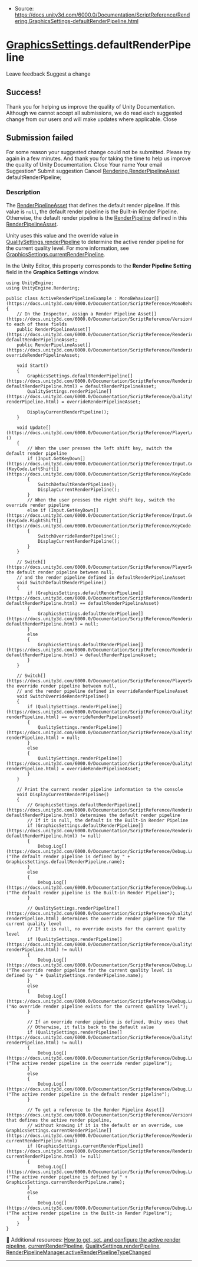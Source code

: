 * Source: https://docs.unity3d.com/6000.0/Documentation/ScriptReference/Rendering.GraphicsSettings-defaultRenderPipeline.html

#  [GraphicsSettings](https://docs.unity3d.com/6000.0/Documentation/ScriptReference/Rendering.GraphicsSettings.html).defaultRenderPipeline
Leave feedback
Suggest a change
## Success!
Thank you for helping us improve the quality of Unity Documentation. Although we cannot accept all submissions, we do read each suggested change from our users and will make updates where applicable.
Close
## Submission failed
For some reason your suggested change could not be submitted. Please <a>try again</a> in a few minutes. And thank you for taking the time to help us improve the quality of Unity Documentation.
Close
Your name Your email Suggestion* Submit suggestion
Cancel
[Rendering.RenderPipelineAsset](https://docs.unity3d.com/6000.0/Documentation/ScriptReference/Rendering.RenderPipelineAsset.html) defaultRenderPipeline; 
### Description
The [RenderPipelineAsset](https://docs.unity3d.com/6000.0/Documentation/ScriptReference/Rendering.RenderPipelineAsset.html) that defines the default render pipeline.
If this value is `null`, the default render pipeline is the Built-in Render Pipeline. Otherwise, the default render pipeline is the [RenderPipeline](https://docs.unity3d.com/6000.0/Documentation/ScriptReference/Rendering.RenderPipeline.html) defined in this [RenderPipelineAsset](https://docs.unity3d.com/6000.0/Documentation/ScriptReference/Rendering.RenderPipelineAsset.html).  
  
Unity uses this value and the override value in [QualitySettings.renderPipeline](https://docs.unity3d.com/6000.0/Documentation/ScriptReference/QualitySettings-renderPipeline.html) to determine the active render pipeline for the current quality level. For more information, see [GraphicsSettings.currentRenderPipeline](https://docs.unity3d.com/6000.0/Documentation/ScriptReference/Rendering.GraphicsSettings-currentRenderPipeline.html).  
  
In the Unity Editor, this property corresponds to the **Render Pipeline Setting** field in the **Graphics Settings** window.
```
using UnityEngine;
using UnityEngine.Rendering;  
  
public class ActiveRenderPipelineExample : MonoBehaviour[](https://docs.unity3d.com/6000.0/Documentation/ScriptReference/MonoBehaviour.html)
{
    // In the Inspector, assign a Render Pipeline Asset[](https://docs.unity3d.com/6000.0/Documentation/ScriptReference/VersionControl.Asset.html) to each of these fields
    public RenderPipelineAsset[](https://docs.unity3d.com/6000.0/Documentation/ScriptReference/Rendering.RenderPipelineAsset.html) defaultRenderPipelineAsset;
    public RenderPipelineAsset[](https://docs.unity3d.com/6000.0/Documentation/ScriptReference/Rendering.RenderPipelineAsset.html) overrideRenderPipelineAsset;  
  
    void Start()
    {
        GraphicsSettings.defaultRenderPipeline[](https://docs.unity3d.com/6000.0/Documentation/ScriptReference/Rendering.GraphicsSettings-defaultRenderPipeline.html) = defaultRenderPipelineAsset;
        QualitySettings.renderPipeline[](https://docs.unity3d.com/6000.0/Documentation/ScriptReference/QualitySettings-renderPipeline.html) = overrideRenderPipelineAsset;  
  
        DisplayCurrentRenderPipeline();
    }  
  
    void Update[](https://docs.unity3d.com/6000.0/Documentation/ScriptReference/PlayerLoop.Update.html)()
    {
        // When the user presses the left shift key, switch the default render pipeline
        if (Input.GetKeyDown[](https://docs.unity3d.com/6000.0/Documentation/ScriptReference/Input.GetKeyDown.html)(KeyCode.LeftShift[](https://docs.unity3d.com/6000.0/Documentation/ScriptReference/KeyCode.LeftShift.html)))
        {
            SwitchDefaultRenderPipeline();
            DisplayCurrentRenderPipeline();
        }
        // When the user presses the right shift key, switch the override render pipeline
        else if (Input.GetKeyDown[](https://docs.unity3d.com/6000.0/Documentation/ScriptReference/Input.GetKeyDown.html)(KeyCode.RightShift[](https://docs.unity3d.com/6000.0/Documentation/ScriptReference/KeyCode.RightShift.html)))
        {
            SwitchOverrideRenderPipeline();
            DisplayCurrentRenderPipeline();
        }
    }  
  
    // Switch[](https://docs.unity3d.com/6000.0/Documentation/ScriptReference/PlayerSettings.Switch.html) the default render pipeline between null,
    // and the render pipeline defined in defaultRenderPipelineAsset
    void SwitchDefaultRenderPipeline()
    {
        if (GraphicsSettings.defaultRenderPipeline[](https://docs.unity3d.com/6000.0/Documentation/ScriptReference/Rendering.GraphicsSettings-defaultRenderPipeline.html) == defaultRenderPipelineAsset)
        {
            GraphicsSettings.defaultRenderPipeline[](https://docs.unity3d.com/6000.0/Documentation/ScriptReference/Rendering.GraphicsSettings-defaultRenderPipeline.html) = null;
        }
        else
        {
            GraphicsSettings.defaultRenderPipeline[](https://docs.unity3d.com/6000.0/Documentation/ScriptReference/Rendering.GraphicsSettings-defaultRenderPipeline.html) = defaultRenderPipelineAsset;
        }
    }  
  
    // Switch[](https://docs.unity3d.com/6000.0/Documentation/ScriptReference/PlayerSettings.Switch.html) the override render pipeline between null,
    // and the render pipeline defined in overrideRenderPipelineAsset
    void SwitchOverrideRenderPipeline()
    {
        if (QualitySettings.renderPipeline[](https://docs.unity3d.com/6000.0/Documentation/ScriptReference/QualitySettings-renderPipeline.html) == overrideRenderPipelineAsset)
        {
            QualitySettings.renderPipeline[](https://docs.unity3d.com/6000.0/Documentation/ScriptReference/QualitySettings-renderPipeline.html) = null;
        }
        else
        {
            QualitySettings.renderPipeline[](https://docs.unity3d.com/6000.0/Documentation/ScriptReference/QualitySettings-renderPipeline.html) = overrideRenderPipelineAsset;
        }
    }  
  
    // Print the current render pipeline information to the console
    void DisplayCurrentRenderPipeline()
    {
        // GraphicsSettings.defaultRenderPipeline[](https://docs.unity3d.com/6000.0/Documentation/ScriptReference/Rendering.GraphicsSettings-defaultRenderPipeline.html) determines the default render pipeline
        // If it is null, the default is the Built-in Render Pipeline
        if (GraphicsSettings.defaultRenderPipeline[](https://docs.unity3d.com/6000.0/Documentation/ScriptReference/Rendering.GraphicsSettings-defaultRenderPipeline.html) != null)
        {
            Debug.Log[](https://docs.unity3d.com/6000.0/Documentation/ScriptReference/Debug.Log.html)("The default render pipeline is defined by " + GraphicsSettings.defaultRenderPipeline.name);
        }
        else
        {
            Debug.Log[](https://docs.unity3d.com/6000.0/Documentation/ScriptReference/Debug.Log.html)("The default render pipeline is the Built-in Render Pipeline");
        }  
  
        // QualitySettings.renderPipeline[](https://docs.unity3d.com/6000.0/Documentation/ScriptReference/QualitySettings-renderPipeline.html) determines the override render pipeline for the current quality level
        // If it is null, no override exists for the current quality level
        if (QualitySettings.renderPipeline[](https://docs.unity3d.com/6000.0/Documentation/ScriptReference/QualitySettings-renderPipeline.html) != null)
        {
            Debug.Log[](https://docs.unity3d.com/6000.0/Documentation/ScriptReference/Debug.Log.html)("The override render pipeline for the current quality level is defined by " + QualitySettings.renderPipeline.name);
        }
        else
        {
            Debug.Log[](https://docs.unity3d.com/6000.0/Documentation/ScriptReference/Debug.Log.html)("No override render pipeline exists for the current quality level");
        }  
  
        // If an override render pipeline is defined, Unity uses that
        // Otherwise, it falls back to the default value
        if (QualitySettings.renderPipeline[](https://docs.unity3d.com/6000.0/Documentation/ScriptReference/QualitySettings-renderPipeline.html) != null)
        {
            Debug.Log[](https://docs.unity3d.com/6000.0/Documentation/ScriptReference/Debug.Log.html)("The active render pipeline is the override render pipeline");
        }
        else
        {
            Debug.Log[](https://docs.unity3d.com/6000.0/Documentation/ScriptReference/Debug.Log.html)("The active render pipeline is the default render pipeline");
        }  
  
        // To get a reference to the Render Pipeline Asset[](https://docs.unity3d.com/6000.0/Documentation/ScriptReference/VersionControl.Asset.html) that defines the active render pipeline,
        // without knowing if it is the default or an override, use GraphicsSettings.currentRenderPipeline[](https://docs.unity3d.com/6000.0/Documentation/ScriptReference/Rendering.GraphicsSettings-currentRenderPipeline.html)
        if (GraphicsSettings.currentRenderPipeline[](https://docs.unity3d.com/6000.0/Documentation/ScriptReference/Rendering.GraphicsSettings-currentRenderPipeline.html) != null)
        {
            Debug.Log[](https://docs.unity3d.com/6000.0/Documentation/ScriptReference/Debug.Log.html)("The active render pipeline is defined by " + GraphicsSettings.currentRenderPipeline.name);
        }
        else
        {
            Debug.Log[](https://docs.unity3d.com/6000.0/Documentation/ScriptReference/Debug.Log.html)("The active render pipeline is the Built-in Render Pipeline");
        }
    }
}

```

Additional resources: [How to get, set, and configure the active render pipeline](https://docs.unity3d.com/6000.0/Documentation/Manual/srp-setting-render-pipeline-asset.html), [currentRenderPipeline](https://docs.unity3d.com/6000.0/Documentation/ScriptReference/Rendering.GraphicsSettings-currentRenderPipeline.html), [QualitySettings.renderPipeline](https://docs.unity3d.com/6000.0/Documentation/ScriptReference/QualitySettings-renderPipeline.html), [RenderPipelineManager.activeRenderPipelineTypeChanged](https://docs.unity3d.com/6000.0/Documentation/ScriptReference/Rendering.RenderPipelineManager-activeRenderPipelineTypeChanged.html)
* * *
